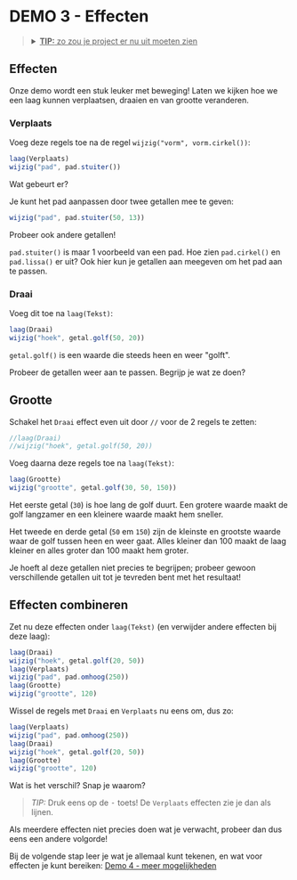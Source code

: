 # DEMO 3 - Effecten

<blockquote>
<details>
  <summary><u><b>TIP:</b> zo zou je project er nu uit moeten zien</u></summary>

(andere kleuren, teksten of vormen zijn natuurlijk geen probleem)

```js
laag(Achtergrond)
wijzig("kleur", "donkergroen")

laag(Vorm)
wijzig("vorm", vorm.cirkel())

laag(Tekst)
wijzig("tekst", "Coding is cool!")
```

</details>
</blockquote>

## Effecten

Onze demo wordt een stuk leuker met beweging! Laten we kijken hoe we een laag kunnen verplaatsen, draaien en van grootte veranderen.


### Verplaats

Voeg deze regels toe na de regel `wijzig("vorm", vorm.cirkel())`:

```js
laag(Verplaats)
wijzig("pad", pad.stuiter())
```

Wat gebeurt er?

Je kunt het pad aanpassen door twee getallen mee te geven:

```js
wijzig("pad", pad.stuiter(50, 13))
```

Probeer ook andere getallen!

`pad.stuiter()` is maar 1 voorbeeld van een pad. Hoe zien `pad.cirkel()` en `pad.lissa()` er uit? Ook hier kun je getallen aan meegeven om het pad aan te passen.

### Draai

Voeg dit toe na `laag(Tekst)`:

```js
laag(Draai)
wijzig("hoek", getal.golf(50, 20))
```

`getal.golf()` is een waarde die steeds heen en weer "golft".

Probeer de getallen weer aan te passen. Begrijp je wat ze doen?


## Grootte

Schakel het `Draai` effect even uit door `//` voor de 2 regels te zetten:

```js
//laag(Draai)
//wijzig("hoek", getal.golf(50, 20))
```

Voeg daarna deze regels toe na `laag(Tekst)`:

```js
laag(Grootte)
wijzig("grootte", getal.golf(30, 50, 150))
```

Het eerste getal (`30`) is hoe lang de golf duurt. Een grotere waarde maakt de golf langzamer en een kleinere waarde maakt hem sneller.

Het tweede en derde getal (`50` em `150`) zijn de kleinste en grootste waarde waar de golf tussen heen en weer gaat. Alles kleiner dan 100 maakt de laag kleiner en alles groter dan 100 maakt hem groter.

Je hoeft al deze getallen niet precies te begrijpen; probeer gewoon verschillende getallen uit tot je tevreden bent met het resultaat!


## Effecten combineren

Zet nu deze effecten onder `laag(Tekst)` (en verwijder andere effecten bij deze laag):

```js
laag(Draai)
wijzig("hoek", getal.golf(20, 50))
laag(Verplaats)
wijzig("pad", pad.omhoog(250))
laag(Grootte)
wijzig("grootte", 120)
```

Wissel de regels met `Draai` en `Verplaats` nu eens om, dus zo:

```js
laag(Verplaats)
wijzig("pad", pad.omhoog(250))
laag(Draai)
wijzig("hoek", getal.golf(20, 50))
laag(Grootte)
wijzig("grootte", 120)
```

Wat is het verschil? Snap je waarom?

> *TIP:* Druk eens op de <kbd>-</kbd> toets! De `Verplaats` effecten zie je dan als lijnen.

Als meerdere effecten niet precies doen wat je verwacht, probeer dan dus eens een andere volgorde!

Bij de volgende stap leer je wat je allemaal kunt tekenen, en wat voor effecten je kunt bereiken: [Demo 4 - meer mogelijkheden](./4%20-%20meer%20mogelijkheden.md)